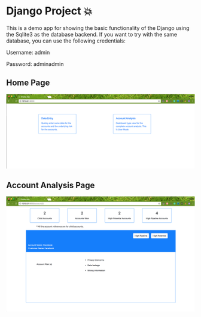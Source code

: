 # Django Project :boom:

This is a demo app for showing the basic functionality of the Django using the Sqlite3 as the database backend.
If you want to try with the same database, you can use the following credentials:

Username: admin

Password: adminadmin


## Home Page

![Home Page](https://github.com/py-sol/django-project/blob/master/screenshot/screenshot1.png)


## Account Analysis Page

![Account Analysis](https://github.com/py-sol/django-project/blob/master/screenshot/screenshot2.png)
